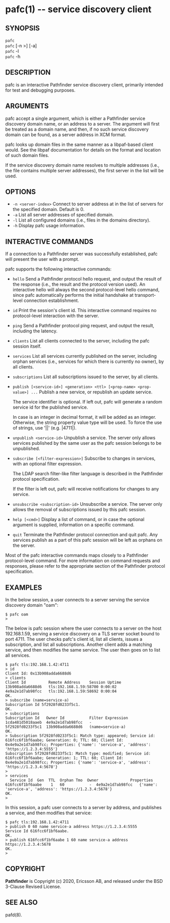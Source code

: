 pafc(1) -- service discovery client
===================================

## SYNOPSIS

`pafc` <addr><br>
`pafc` [-n <server-index>>] [-a] <domain><br>
`pafc` -l<br>
`pafc` -h

## DESCRIPTION

pafc is an interactive Pathfinder service discovery client, primarily
intended for test and debugging purposes.

## ARGUMENTS

pafc accept a single argument, which is either a Pathfinder service
discovery domain name, or an address to a server. The argument will
first be treated as a domain name, and then, if no such service
discovery domain can be found, as a server address in XCM format.

pafc looks up domain files in the same manner as a libpaf-based client
would. See the libpaf documentation for details on the format and
location of such domain files.

If the service discovery domain name resolves to multiple addresses
(i.e., the file contains multiple server addresses), the first server
in the list will be used.

## OPTIONS

 * `-n <server-index>`
   Connect to server address at <server-index> in the list of servers
   for the specified domain. Default is 0.
 * `-a`
   List all server addresses of specified domain.
 * `-l`
   List all configured domains (i.e., files in the domains directory).
 * `-h`
   Display pafc usage information.

## INTERACTIVE COMMANDS

If a connection to a Pathfinder server was successfully established,
pafc will present the user with a prompt.

pafc supports the following interactive commands:

 * `hello`
   Send a Pathfinder protocol hello request, and output the result
   of the response (i.e., the result and the protocol version used).
   An interactive hello will always the second protocol-level hello
   command, since pafc automatically performs the initial handshake
   at transport-level connection establishment.
 * `id`
   Print the session's client id. This interactive command requires
   no protocol-level interaction with the server.
 * `ping`
   Send a Pathfinder protocol ping request, and output the result,
   including the latency.
 * `clients`
   List all clients connected to the server, including the pafc
   session itself.
 * `services`
   List all services currently published on the server, including
   orphan services (i.e., services for which there is currently
   no owner), by all clients.
 * `subscriptions`
   List all subscriptions issued to the server, by all clients.
 * `publish [<service-id>] <generation> <ttl> [<prop-name> <prop-value>] ...`
   Publish a new service, or republish an update service.

   The service identifier is optional. If left out, pafc will generate
   a random service id for the published service.

   In case <prop-value> is an integer in decimal format, it will
   be added as an integer. Otherwise, the string property value type
   will be used. To force the use of strings, use '|<integer>|'
   (e.g. |4711|).
 * `unpublish <service-id>`
   Unpublish a service. The server only allows services published by
   the same user as the pafc session belongs to be unpublished.
 * `subscribe [<filter-expression>]`
   Subscribe to changes in services, with an optional filter expression.

   The LDAP search filter-like filter language is described in the
   Pathfinder protocol specification.

   If the filter is left out, pafc will receive notifications for
   changes to any service.
 * `unsubscribe <subscription-id>`
   Unsubscribe a service. The server only allows the removal of
   subscriptions issued by this pafc session.
 * `help [<cmd>]`
   Display a list of command, or in case the optional argument is
   supplied, information on a specific command.
 * `quit`
   Terminate the Pathfinder protocol connection and quit pafc. Any
   services publish as a part of this pafc session will be left as
   orphans on the server.

Most of the pafc interactive commands maps closely to a Pathfinder
protocol-level command. For more information on command requests and
responses, please refer to the appropriate section of the Pathfinder
protocol specification.

## EXAMPLES

In the below session, a user connects to a server serving the service
discovery domain "oam":

    $ pafc oam
    >

The below is pafc session where the user connects to a server on the
host 192.168.1.59, serving a service discovery on a TLS server socket
bound to port 4711. The user checks pafc's client id, list all
clients, issues a subscription, and list all subscriptions. Another
client adds a matching service, and then modifies the same service.
The user then goes on to list all services.

    $ pafc tls:192.168.1.42:4711
    > id
    Client Id: 0x13b908adda6688d6
    > clients
    Client Id          Remote Address    Session Uptime
    13b908adda6688d6   tls:192.168.1.59:58700 0:00:02
    4e9a2e1d7ab98fcc   tls:192.168.1.59:58692 0:00:04
    OK.
    > subscribe (name=service-a)
    Subscription Id 5f2928fd0233f5c1.
    OK.
    > subscriptions
    Subscription Id   Owner Id           Filter Expression
    1cda481d5018aaeb  4e9a2e1d7ab98fcc   -
    5f2928fd0233f5c1  13b908adda6688d6   (name=service-a)
    OK.
    > Subscription 5f2928fd0233f5c1: Match type: appeared; Service id: 616fcc6f1bf6aabe; Generation: 0; TTL: 60; Client Id: 0x4e9a2e1d7ab98fcc; Properties: {'name': 'service-a', 'address': 'https://1.2.3.4:5555'}
    Subscription 5f2928fd0233f5c1: Match type: modified; Service id: 616fcc6f1bf6aabe; Generation: 1; TTL: 60; Client Id: 0x4e9a2e1d7ab98fcc; Properties: {'name': 'service-a', 'address': 'https://1.2.3.4:5678'}
    >
    > services
	  Service Id  Gen  TTL  Orphan Tmo  Owner              Properties
    616fcc6f1bf6aabe    1   60           -  4e9a2e1d7ab98fcc   {'name': 'service-a', 'address': 'https://1.2.3.4:5678'}
    OK.
    >

In this session, a pafc user connects to a server by address, and
publishes a service, and then modifies that service:

    $ pafc tls:192.168.1.42:4711
    > publish 0 60 name service-a address https://1.2.3.4:5555
    Service Id 616fcc6f1bf6aabe.
    OK.
    > publish 616fcc6f1bf6aabe 1 60 name service-a address https://1.2.3.4:5678
    OK.
    >


## COPYRIGHT

**Pathfinder** is Copyright (c) 2020, Ericsson AB, and released under
the BSD 3-Clause Revised License.

## SEE ALSO

pafd(8).
